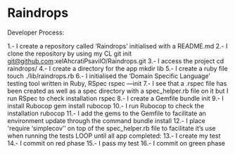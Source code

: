 # Raindrops

Developer Process:

1.- I create a repository called ‘Raindrops’ initialised with a README.md
2.- I clone the repository by using my CL 
git init git@github.com:xelAhcratiPsavilO/Raindrops.git
3.- I access the project 
cd raindrops/
4.- I create a directory for the app
mkdir lib
5.- I create a ruby file
touch ./lib/raindrops.rb
6.- I initialised the ‘Domain Specific Language’ testing tool written in Ruby, RSpec
rspec —init
7.- I see that a .rspec file has been created as well as a spec directory with a spec_helper.rb file on it but I run RSpec to check installation
rspec
8.-  I create a Gemfile 
bundle init 
9.- I install Rubocop 
gem install rubocop
10.- I run Rubocop to check the installation 
rubocop
11.- I add the gems to the Gemfile to facilitate an environment update through the command bundle install
12.- I place 'require ‘simplecov’’ on top of the spec_helper.rb file to facilitate it’s use when running the tests
LOOP until all app completed:
13.- I create my test 
14.- I commit on red phase
15.- I pass my test
16.- I commit on green phase
